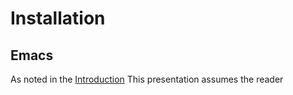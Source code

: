 # Installation

## Emacs

As noted in the [Introduction](../../../README.md) This presentation assumes the reader